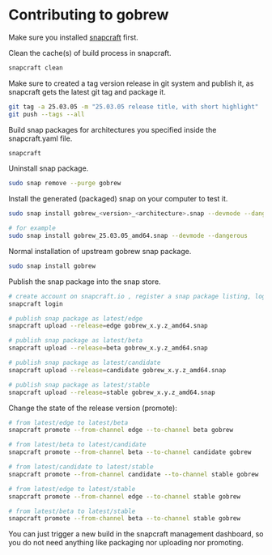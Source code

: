 # Contributing to gobrew

Make sure you installed [snapcraft](https://snapcraft.io/) first.

Clean the cache(s) of build process in snapcraft.

```sh
snapcraft clean
```

Make sure to created a tag version release in git system and publish it, as snapcraft gets the latest git tag and package it.

```sh
git tag -a 25.03.05 -m "25.03.05 release title, with short highlight"
git push --tags --all
```

Build snap packages for architectures you specified inside the snapcraft.yaml file.

```sh
snapcraft
```

Uninstall snap package.

```sh
sudo snap remove --purge gobrew
```

Install the generated (packaged) snap on your computer to test it.

```sh
sudo snap install gobrew_<version>_<architecture>.snap --devmode --dangerous

# for example
sudo snap install gobrew_25.03.05_amd64.snap --devmode --dangerous
```

Normal installation of upstream gobrew snap package.

```sh
sudo snap install gobrew
```

Publish the snap package into the snap store.

```sh
# create account on snapcraft.io , register a snap package listing, login in terminal
snapcraft login

# publish snap package as latest/edge
snapcraft upload --release=edge gobrew_x.y.z_amd64.snap

# publish snap package as latest/beta
snapcraft upload --release=beta gobrew_x.y.z_amd64.snap

# publish snap package as latest/candidate
snapcraft upload --release=candidate gobrew_x.y.z_amd64.snap

# publish snap package as latest/stable
snapcraft upload --release=stable gobrew_x.y.z_amd64.snap
```

Change the state of the release version (promote):

```sh
# from latest/edge to latest/beta
snapcraft promote --from-channel edge --to-channel beta gobrew

# from latest/beta to latest/candidate
snapcraft promote --from-channel beta --to-channel candidate gobrew

# from latest/candidate to latest/stable
snapcraft promote --from-channel candidate --to-channel stable gobrew

# from latest/edge to latest/stable
snapcraft promote --from-channel edge --to-channel stable gobrew

# from latest/beta to latest/stable
snapcraft promote --from-channel beta --to-channel stable gobrew
```

You can just trigger a new build in the snapcraft management dashboard, so you do not need anything like packaging nor uploading nor promoting.
